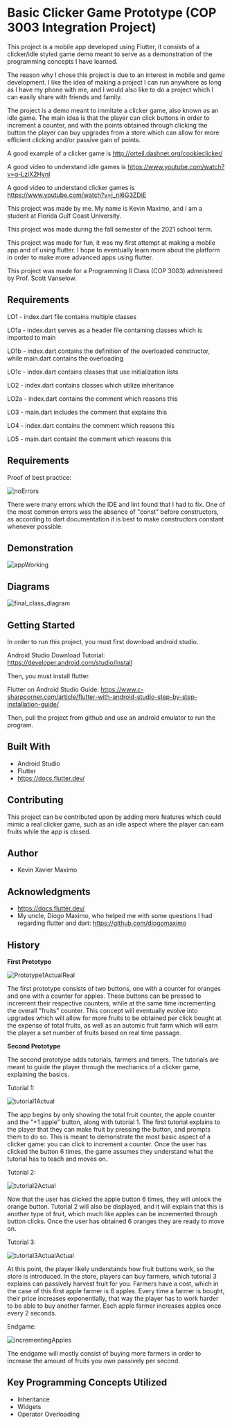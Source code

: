 # Basic Clicker Game Prototype (COP 3003 Integration Project)

This project is a mobile app developed using Flutter, it consists of a clicker/idle styled game demo meant to serve as a demonstration of the programming concepts I have learned.

The reason why I chose this project is due to an interest in mobile and game development. I like the idea of making a project I can run anywhere as long as I have my phone with me, and I would also like to do a project which I can easily share with friends and family. 

The project is a demo meant to immitate a clicker game, also known as an idle game. The main idea is that the player can click buttons in order to increment a counter, and with the points obtained through clicking the button the player can buy upgrades from a store which can allow for more efficient clicking and/or passive gain of points.

A good example of a clicker game is http://orteil.dashnet.org/cookieclicker/

A good video to understand idle games is https://www.youtube.com/watch?v=g-LziX2HynI

A good video to understand clicker games is https://www.youtube.com/watch?v=j_nI6G3ZDiE

This project was made by me. My name is Kevin Maximo, and I am a student at Florida Gulf Coast University.

This project was made during the fall semester of the 2021 school term.

This project was made for fun, it was my first attempt at making a mobile app and of using flutter. I hope to eventually learn more about the platform in order to make more advanced apps using flutter.

This project was made for a Programming II Class (COP 3003) admnistered by Prof. Scott Vanselow.

## Requirements

LO1 - index.dart file contains multiple classes

LO1a - index.dart serves as a header file containing classes which is imported to main

LO1b - index.dart contains the definition of the overloaded constructor, while main.dart contains the overloading

LO1c - index.dart contains classes that use initialization lists

LO2 - index.dart contains classes which utilize inheritance

LO2a - index.dart contains the comment which reasons this

LO3 - main.dart includes the comment that explains this

LO4 - index.dart contains the comment which reasons this

LO5 - main.dart containt the comment which reasons this

## Requirements

Proof of best practice:

![noErrors](https://user-images.githubusercontent.com/62119614/146287290-847deb9f-4885-413c-8af4-442969de8314.PNG)

There were many errors which the IDE and lint found that I had to fix. One of the most common errors was the absence of "const" before constructors, as according to dart documentation it is best to make constructors constant whenever possible. 

## Demonstration

![appWorking](https://user-images.githubusercontent.com/62119614/146286543-f27c72a5-69c0-4c3f-bc69-690214d96a44.gif)

## Diagrams

![final_class_diagram](https://user-images.githubusercontent.com/62119614/146274090-c0ca398a-26fa-413d-aee7-eee7416f842e.PNG)

## Getting Started

In order to run this project, you must first download android studio.

Android Studio Download Tutorial: https://developer.android.com/studio/install

Then, you must install flutter.

Flutter on Android Studio Guide: https://www.c-sharpcorner.com/article/flutter-with-android-studio-step-by-step-installation-guide/

Then, pull the project from github and use an android emulator to run the program.<br />

## Built With

* Android Studio  
* Flutter
* https://docs.flutter.dev/

## Contributing

This project can be contributed upon by adding more features which could mimic a real clicker game, such as an idle aspect where the player can earn fruits while the app is closed.

## Author

* Kevin Xavier Maximo

## Acknowledgments

* https://docs.flutter.dev/
* My uncle, Diogo Maximo, who helped me with some questions I had regarding flutter and dart: https://github.com/diogomaximo

## History

**First Prototype**

![Prototype1ActualReal](https://user-images.githubusercontent.com/62119614/140718015-a6da43ed-90c6-4cd1-94d4-98a3a3abb556.PNG)
  
The first prototype consists of two buttons, one with a counter for oranges and one with a counter for apples. These buttons can be pressed to increment their respective counters, while at the same time incrementing the overall "fruits" counter. This concept will eventually evolve into upgrades which will allow for more fruits to be obtained per click bought at the expense of total fruits, as well as an automic fruit farm which will earn the player a set number of fruits based on real time passage.

**Second Prototype**

The second prototype adds tutorials, farmers and timers. The tutorials are meant to guide the player through the mechanics of a clicker game, explaining the basics.

Tutorial 1:

![tutorial1Actual](https://user-images.githubusercontent.com/62119614/143375001-6d24b689-811d-48e5-8e81-7e5500464a18.PNG)

The app begins by only showing the total fruit counter, the apple counter and the "+1 apple" button, along with tutorial 1. The first tutorial explains to the player that they can make fruit by pressing the button, and prompts them to do so. This is meant to demonstrate the most basic aspect of a clicker game: you can click to increment a counter. Once the user has clicked the button 6 times, the game assumes they understand what the tutorial has to teach and moves on.

Tutorial 2:

![tutorial2Actual](https://user-images.githubusercontent.com/62119614/143375081-09db8266-73f8-476d-a8ed-32f62f715110.PNG)

Now that the user has clicked the apple button 6 times, they will unlock the orange button. Tutorial 2 will also be displayed, and it will explain that this is another type of fruit, which much like apples can be incremented through button clicks. Once the user has obtained 6 oranges they are ready to move on.

Tutorial 3:

![tutorial3ActualActual](https://user-images.githubusercontent.com/62119614/143375171-7e4f4d56-5af3-4d4e-8e6b-343ce1d24391.PNG)
  
At this point, the player likely understands how fruit buttons work, so the store is introduced. In the store, players can buy farmers, which tutorial 3 explains can passively harvest fruit for you. Farmers have a cost, which in the case of this first apple farmer is 6 apples. Every time a farmer is bought, their price increases exponentially, that way the player has to work harder to be able to buy another farmer. Each apple farmer increases apples once every 2 seconds.

Endgame: 

![incrementingApples](https://user-images.githubusercontent.com/62119614/143375572-81195d00-f2e1-4763-9298-dae5dc954985.gif)

The endgame will mostly consist of buying more farmers in order to increase the amount of fruits you own passively per second.

## Key Programming Concepts Utilized

* Inheritance
* Widgets
* Operator Overloading
